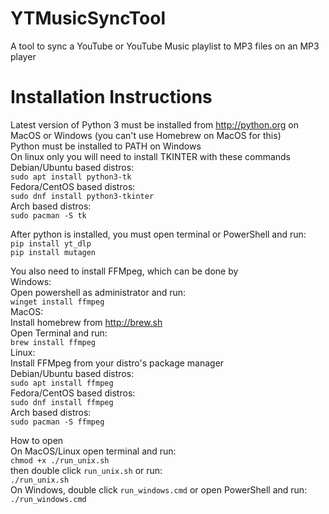 # YTMusicSyncTool
A tool to sync a YouTube or YouTube Music playlist to MP3 files on an MP3 player

# Installation Instructions

Latest version of Python 3 must be installed from http://python.org on MacOS or Windows (you can't use Homebrew on MacOS for this)\
Python must be installed to PATH on Windows\
On linux only you will need to install TKINTER with these commands\
Debian/Ubuntu based distros:\
`sudo apt install python3-tk`\
Fedora/CentOS based distros:\
`sudo dnf install python3-tkinter`\
Arch based distros:\
`sudo pacman -S tk`

After python is installed, you must open terminal or PowerShell and run:\
`pip install yt_dlp`\
`pip install mutagen`

You also need to install FFMpeg, which can be done by\
Windows:\
Open powershell as administrator and run:\
`winget install ffmpeg`\
MacOS:\
Install homebrew from http://brew.sh \
Open Terminal and run:\
`brew install ffmpeg`\
Linux:\
Install FFMpeg from your distro's package manager\
Debian/Ubuntu based distros:\
`sudo apt install ffmpeg`\
Fedora/CentOS based distros:\
`sudo dnf install ffmpeg`\
Arch based distros:\
`sudo pacman -S ffmpeg`

How to open\
On MacOS/Linux open terminal and run:\
`chmod +x ./run_unix.sh`\
then double click `run_unix.sh` or run:\
`./run_unix.sh`\
On Windows, double click `run_windows.cmd` or open PowerShell and run:\
`./run_windows.cmd`

